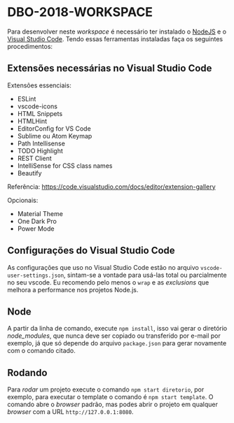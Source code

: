 # DBO-2018-WORKSPACE

Para desenvolver neste _workspace_ é necessário ter instalado o [NodeJS](https://nodejs.org/en/download/) e o [Visual Studio Code](https://code.visualstudio.com/). Tendo essas ferramentas instaladas faça os seguintes procedimentos:

## Extensões necessárias no Visual Studio Code

Extensões essenciais:

- ESLint
- vscode-icons
- HTML Snippets
- HTMLHint
- EditorConfig for VS Code
- Sublime ou Atom Keymap
- Path Intellisense
- TODO Highlight
- REST Client
- IntelliSense for CSS class names
- Beautify

Referência: <https://code.visualstudio.com/docs/editor/extension-gallery>

Opcionais:

- Material Theme
- One Dark Pro
- Power Mode

## Configurações do Visual Studio Code

As configurações que uso no Visual Studio Code estão no arquivo `vscode-user-settings.json`, sintam-se a vontade para usá-las total ou parcialmente no seu vscode. Eu recomendo pelo menos o `wrap` e as _exclusions_ que melhora a performance nos projetos Node.js.

## Node

A partir da linha de comando, execute `npm install`, isso vai gerar o diretório *node_modules*, que nunca deve ser copiado ou transferido por e-mail por exemplo, já que só depende do arquivo `package.json` para gerar novamente com o comando citado.

## Rodando

Para _rodar_ um projeto execute o comando `npm start diretorio`, por exemplo, para executar o template o comando é `npm start template`. O comando abre o _browser_ padrão, mas podes abrir o projeto em qualquer _browser_ com a URL `http://127.0.0.1:8080`.
